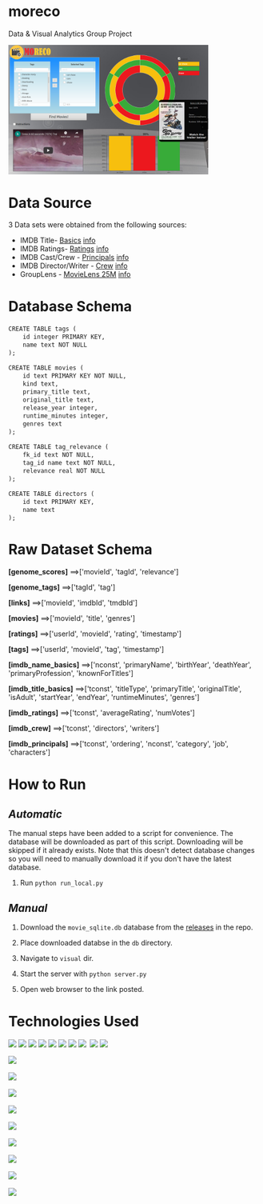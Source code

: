 # moreco
Data &amp; Visual Analytics Group Project

<a href="url"><img src="screenshot.png" align="center" width="400" ></a>

# Data Source

3 Data sets were obtained from the following sources:

* IMDB Title- [Basics](https://datasets.imdbws.com/) [info](https://www.imdb.com/interfaces/)
* IMDB Ratings- [Ratings](https://datasets.imdbws.com/)  [info](https://www.imdb.com/interfaces/)
* IMDB Cast/Crew - [Principals](https://datasets.imdbws.com/) [info](https://www.imdb.com/interfaces/)
* IMDB Director/Writer - [Crew](https://datasets.imdbws.com/) [info](https://www.imdb.com/interfaces/)
* GroupLens - [MovieLens 25M](https://grouplens.org/datasets/movielens/) [info](http://files.grouplens.org/datasets/movielens/ml-25m-README.html)

# Database Schema

```
CREATE TABLE tags (
    id integer PRIMARY KEY,
    name text NOT NULL
);
```
```
CREATE TABLE movies (
    id text PRIMARY KEY NOT NULL,
    kind text,
    primary_title text,
    original_title text,
    release_year integer,
    runtime_minutes integer,
    genres text
);
```
```
CREATE TABLE tag_relevance (
    fk_id text NOT NULL,
    tag_id name text NOT NULL,
    relevance real NOT NULL
);
```
```
CREATE TABLE directors (
    id text PRIMARY KEY,
    name text
);
```

# Raw Dataset Schema

**[genome_scores]**
	==>['movieId', 'tagId', 'relevance']

**[genome_tags]**
	==>['tagId', 'tag']

**[links]**
	==>['movieId', 'imdbId', 'tmdbId']

**[movies]**
	==>['movieId', 'title', 'genres']

**[ratings]**
	==>['userId', 'movieId', 'rating', 'timestamp']

**[tags]**
	==>['userId', 'movieId', 'tag', 'timestamp']

**[imdb_name_basics]**
	==>['nconst', 'primaryName', 'birthYear', 'deathYear', 'primaryProfession', 'knownForTitles']

**[imdb_title_basics]**
	==>['tconst', 'titleType', 'primaryTitle', 'originalTitle', 'isAdult', 'startYear', 'endYear', 'runtimeMinutes', 'genres']

**[imdb_ratings]**
	==>['tconst', 'averageRating', 'numVotes']

**[imdb_crew]**
	==>['tconst', 'directors', 'writers']

**[imdb_principals]**
	==>['tconst', 'ordering', 'nconst', 'category', 'job', 'characters']
	
# How to Run

## _Automatic_

The manual steps have been added to a script for convenience.  The database will be downloaded as part of this script.  Downloading will be skipped if it already exists.  Note that this doesn't detect database changes so you will need to manually download it if you don't have the latest database.

1. Run `python run_local.py`

## _Manual_

1. Download the `movie_sqlite.db` database from the [releases](https://github.com/cwipy7/moreco/releases) in the repo.

2. Place downloaded databse in the `db` directory.

3. Navigate to `visual` dir.

4. Start the server with `python server.py`

5. Open web browser to the link posted.

	
# Technologies Used

 <a href="https://www.python.org/"><img src="https://www.python.org/static/community_logos/python-logo-master-v3-TM.png" width="45%"></img></a>
 <a href="https://flask.palletsprojects.com/en/1.1.x/"><img src="https://flask.palletsprojects.com/en/1.1.x/_images/flask-logo.png" width="45%"></img></a>
<a href="www.heroku.com"><img src="https://brand.heroku.com/static/media/heroku-logotype-spacing-horizontal.7594cf7f.svg" width="45%"></img></a>
<a href="https://www.sqlite.org/index.html"><img src="https://f0.pngfuel.com/png/890/928/sqlite-logo-png-clip-art.png" width="45%"></img></a>
<a href="https://www.postgresql.org/"><img src="https://www.pngfind.com/pngs/m/168-1682595_source-ericsaupe-com-report-mysql-logo-png-postgresql.png" width="45%"></img></a>
<a href="https://pandas.pydata.org/"><img src="https://www.seekpng.com/png/full/70-701902_pandas-logo-pandas-python-logo.png" width="45%"></img></a>
<a href="https://numpy.org/"><img src="https://user-images.githubusercontent.com/98330/64479472-4b35c900-d16c-11e9-8d49-71fc02cd539f.png" width="45%"></img></a>
<a href="https://scikit-learn.org/stable/"><img src="https://upload.wikimedia.org/wikipedia/commons/thumb/0/05/Scikit_learn_logo_small.svg/1280px-Scikit_learn_logo_small.svg.png" width="45%"></img></a>
<a href="https://github.com/"><img src="" width="45%"></img></a>
<a href="https://products.office.com/en-us/excel"><img src="https://i.warosu.org/data/g/thumb/0523/34/1452380794598s.jpg" width="45%"></img></a>
<a href="https://openrefine.org/"><img src="https://www.pilsudski.org/images/stories/2017/OpenRefine.png" width="45%"></img></a>
 
  <a href="https://www.r-project.org/"><img src="https://i.ya-webdesign.com/images/rstudio-vector-2.png" width="45%"></img></a>
  
<a href=" https://en.wikipedia.org/wiki/Microsoft_Paint"><img src="https://fabric-it.com/wp-content/uploads/2019/02/mspaint-logo.jpg" width="45%"></img></a>


<a href="https://d3js.org/"><img src="https://spng.subpng.com/20180417/wce/kisspng-d3-js-javascript-library-data-visualization-tips-5ad5fd4a96eb92.8788130315239734506182.jpg" width="45%"></img></a>

<a href="https://www.spyder-ide.org/"><img src="https://upload.wikimedia.org/wikipedia/commons/thumb/7/7e/Spyder_logo.svg/1024px-Spyder_logo.svg.png" width="45%"></img></a>

<a href="https://www.jetbrains.com/pycharm/"><img src="https://resources.jetbrains.com/storage/products/pycharm/img/meta/pycharm_logo_300x300.png" width="45%"></img></a>

<a href="https://products.office.com/en-us/word"><img src="https://s3.amazonaws.com/s3.timetoast.com/public/uploads/photos/10461618/Word_2.0.png" width="45%"></img></a>

<a href="https://www.google.com/slides/about/"><img src="https://blog.ourgreenfish.com/hubfs/Google-Slides-API.jpg" width="45%"></img></a>

<a href="https://www.google.com/forms/about/"><img src="https://www.pngfind.com/pngs/m/297-2974558_google-forms-for-business-google-survey-form-logo.png" width="45%"></img></a>


<a href="https://www.google.com/docs/about/"><img src="https://www.pngfind.com/pngs/m/304-3045968_google-docs-for-business-google-docs-logo-png.png" width="45%"></img></a>



